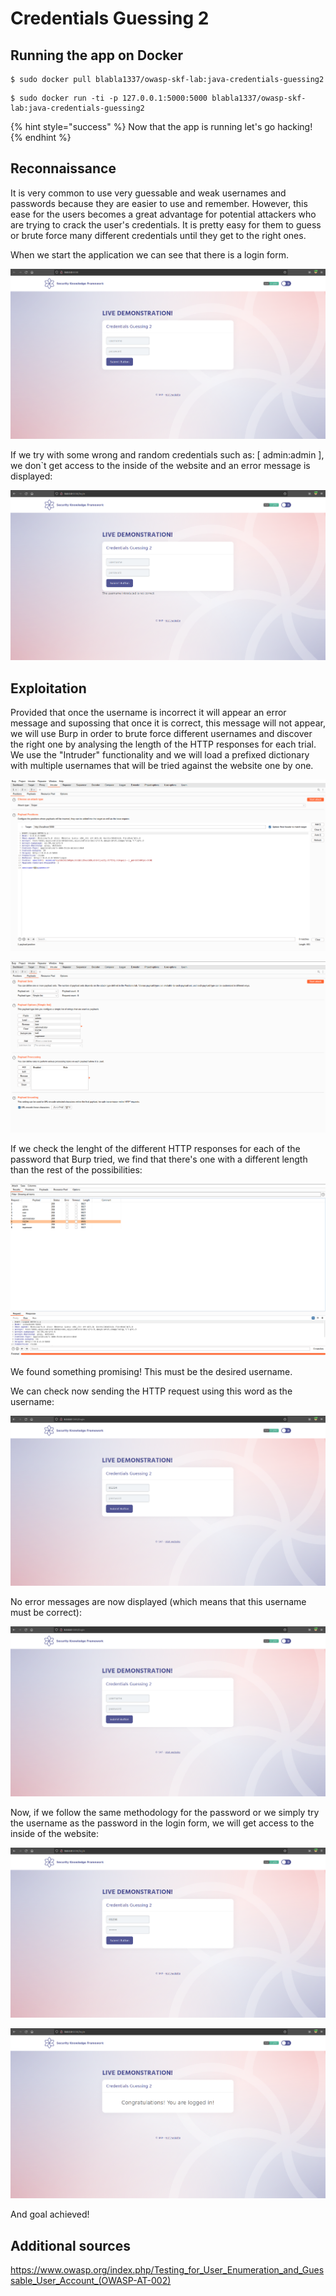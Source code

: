 # Credentials Guessing 2

## Running the app on Docker

```
$ sudo docker pull blabla1337/owasp-skf-lab:java-credentials-guessing2
```

```
$ sudo docker run -ti -p 127.0.0.1:5000:5000 blabla1337/owasp-skf-lab:java-credentials-guessing2
```

{% hint style="success" %}
Now that the app is running let's go hacking!
{% endhint %}

## Reconnaissance

It is very common to use very guessable and weak usernames and passwords because they are easier to use and remember.
However, this ease for the users becomes a great advantage for potential attackers who are trying to crack the user's credentials.
It is pretty easy for them to guess or brute force many different credentials until they get to the right ones.

When we start the application we can see that there is a login form.

![](https://raw.githubusercontent.com/blabla1337/skf-labs/master/.gitbook/assets/python/Credentials-Guessing-2/1.png)

If we try with some wrong and random credentials such as: [ admin:admin ], we don`t get access to the inside of the website and an error message is displayed:

![](https://raw.githubusercontent.com/blabla1337/skf-labs/master/.gitbook/assets/python/Credentials-Guessing-2/2.png)

## Exploitation

Provided that once the username is incorrect it will appear an error message and supossing that once it is correct, this message will not appear,
we will use Burp in order to brute force different usernames and discover the right one by analysing the length of the HTTP responses for each trial.
We use the "Intruder" functionality and we will load a prefixed dictionary with multiple usernames that will be tried against the website one by one.

![](https://raw.githubusercontent.com/blabla1337/skf-labs/master/.gitbook/assets/python/Credentials-Guessing-2/3.png)

![](https://raw.githubusercontent.com/blabla1337/skf-labs/master/.gitbook/assets/python/Credentials-Guessing-2/4.png)

If we check the lenght of the different HTTP responses for each of the password that Burp tried, we find that there's one with a different length than
the rest of the possibilities:

![](https://raw.githubusercontent.com/blabla1337/skf-labs/master/.gitbook/assets/python/Credentials-Guessing-2/5.png)

We found something promising! This must be the desired username.

We can check now sending the HTTP request using this word as the username:

![](https://raw.githubusercontent.com/blabla1337/skf-labs/master/.gitbook/assets/python/Credentials-Guessing-2/6.png)

No error messages are now displayed (which means that this username must be correct):

![](https://raw.githubusercontent.com/blabla1337/skf-labs/master/.gitbook/assets/python/Credentials-Guessing-2/7.png)

Now, if we follow the same methodology for the password or we simply try the username as the password in the login form, we will get access to the inside
of the website:

![](https://raw.githubusercontent.com/blabla1337/skf-labs/master/.gitbook/assets/python/Credentials-Guessing-2/8.png)

![](https://raw.githubusercontent.com/blabla1337/skf-labs/master/.gitbook/assets/python/Credentials-Guessing-2/9.png)

And goal achieved!

## Additional sources

https://www.owasp.org/index.php/Testing_for_User_Enumeration_and_Guessable_User_Account_(OWASP-AT-002)
